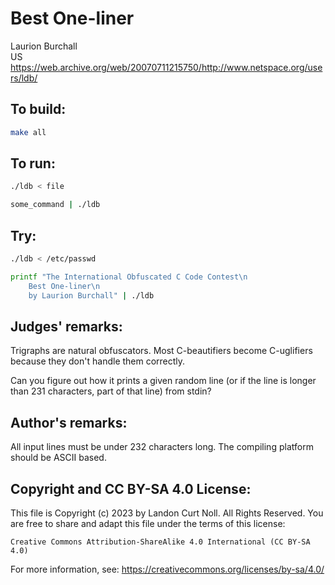 # Best One-liner

Laurion Burchall  
US  
<https://web.archive.org/web/20070711215750/http://www.netspace.org/users/ldb/>


## To build:

```sh
make all
```


## To run:

```sh
./ldb < file

some_command | ./ldb
```


## Try:

```sh
./ldb < /etc/passwd

printf "The International Obfuscated C Code Contest\n
	Best One-liner\n
	by Laurion Burchall" | ./ldb
```


## Judges' remarks:

Trigraphs are natural obfuscators.  Most C-beautifiers become C-uglifiers
because they don't handle them correctly.

Can you figure out how it prints a given random line (or if the line is longer
than 231 characters, part of that line) from stdin?


## Author's remarks:

All input lines must be under 232 characters long.  The compiling
platform should be ASCII based.


## Copyright and CC BY-SA 4.0 License:

This file is Copyright (c) 2023 by Landon Curt Noll.  All Rights Reserved.
You are free to share and adapt this file under the terms of this license:

    Creative Commons Attribution-ShareAlike 4.0 International (CC BY-SA 4.0)

For more information, see: https://creativecommons.org/licenses/by-sa/4.0/

